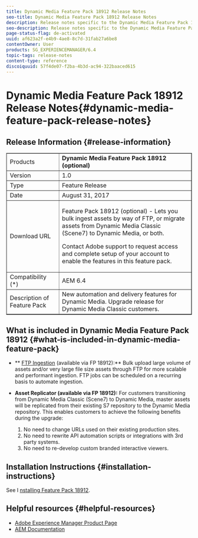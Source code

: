 ```yaml
---
title: Dynamic Media Feature Pack 18912 Release Notes
seo-title: Dynamic Media Feature Pack 18912 Release Notes
description: Release notes specific to the Dynamic Media Feature Pack 18912.
seo-description: Release notes specific to the Dynamic Media Feature Pack 18912.
page-status-flag: de-activated
uuid: af623a2f-e4b9-4ae8-8c7d-31fab27a6be8
contentOwner: User
products: SG_EXPERIENCEMANAGER/6.4
topic-tags: release-notes
content-type: reference
discoiquuid: 57f4de07-f2ba-4b3d-ac94-322baaced615
---
```


# Dynamic Media Feature Pack 18912 Release Notes{#dynamic-media-feature-pack-release-notes}

## Release Information {#release-information}

<table border="1" cellpadding="1" cellspacing="0" width="100%"> 
 <tbody>
  <tr>
   <td>Products</td> 
   <td><strong>Dynamic Media Feature Pack 18912 (optional)</strong></td> 
  </tr>
  <tr>
   <td>Version</td> 
   <td>1.0</td> 
  </tr>
  <tr>
   <td>Type</td> 
   <td>Feature Release</td> 
  </tr>
  <tr>
   <td>Date</td> 
   <td>August 31, 2017</td> 
  </tr>
  <tr>
   <td>Download URL</td> 
   <td><p>Feature Pack 18912 (optional) - Lets you bulk ingest assets by way of FTP, or migrate assets from Dynamic Media Classic (Scene7) to Dynamic Media, or both.</p> <p>Contact Adobe support to request access and complete setup of your account to enable the features in this feature pack.</p> </td> 
  </tr>
  <tr>
   <td>Compatibility (*)</td> 
   <td>AEM 6.4</td> 
  </tr>
  <tr>
   <td>Description of Feature Pack</td> 
   <td>New automation and delivery features for Dynamic Media. Upgrade release for Dynamic Media Classic customers. </td> 
  </tr>
 </tbody>
</table>

## What is included in Dynamic Media Feature Pack 18912 {#what-is-included-in-dynamic-media-feature-pack}

* ** [FTP Ingestion](../assets/using/managing-assets-touch-ui.md#uploadingassetsusingftp) (available via FP 18912):** Bulk upload large volume of assets and/or very large file size assets through FTP for more scalable and performant ingestion. FTP jobs can be scheduled on a recurring basis to automate ingestion.
* **Asset Replicator (available via FP 18912):** For customers transitioning from Dynamic Media Classic (Scene7) to Dynamic Media, master assets will be replicated from their existing S7 repository to the Dynamic Media repository. This enables customers to achieve the following benefits during the upgrade:

    1. No need to change URLs used on their existing production sites.
    1. No need to rewrite API automation scripts or integrations with 3rd party systems.
    1. No need to re-develop custom branded interactive viewers.

## Installation Instructions {#installation-instructions}

See I [nstalling Feature Pack 18912](../assets/using/bulk-ingest-migrate.md).

## Helpful resources {#helpful-resources}

* [Adobe Experience Manager Product Page](http://www.adobe.com/solutions/web-experience-management.html)
* [AEM Documentation](https://docs.adobe.com/content/docs/en/aem/6-3.html)

